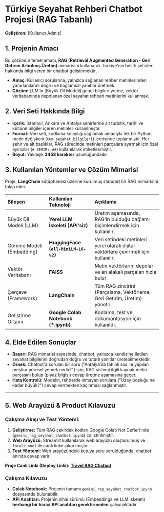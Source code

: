 # Türkiye Seyahat Rehberi Chatbot Projesi (RAG Tabanlı)

**Geliştiren:** [Kullanıcı Adınız]

## 1. Projenin Amacı

Bu çözümün temel amacı, **RAG (Retrieval Augmented Generation - Geri Getirim Artırılmış Üretim)** mimarisini kullanarak Türkiye'nin belirli şehirleri hakkında bilgi veren bir chatbot geliştirmektir.

* **Amaç:** Kullanıcı sorularına, yalnızca sağlanan rehber metinlerinden yararlanılarak doğru ve bağlamsal yanıtlar üretmek.
* **Çözüm:** LLM'in (Büyük Dil Modeli) genel bilgileri yerine, vektör veritabanında depolanan özel seyahat rehberi metinlerini kullanmak.

## 2. Veri Seti Hakkında Bilgi

* **İçerik:** İstanbul, Ankara ve Antalya şehirlerine ait turistik, tarihi ve kültürel bilgiler içeren metinler kullanılmıştır.
* **Format:** Veri seti, kodlama kolaylığı sağlamak amacıyla tek bir Python metin değişkeni (`tum_seyahat_bilgileri`) içerisinde toplanmıştır. Her şehir ve alt başlıklar, RAG sürecinde metinleri parçalara ayırmak için özel ayırıcılar (`# SEHIR:`, `##`) kullanılarak etiketlenmiştir.
* **Boyut:** Yaklaşık **3458 karakter** uzunluğundadır.

## 3. Kullanılan Yöntemler ve Çözüm Mimarisi

Proje, **LangChain** kütüphanesi üzerine kurulmuş standart bir RAG mimarisini takip eder.

| Bileşen | Kullanılan Teknoloji | Açıklama |
| :--- | :--- | :--- |
| Büyük Dil Modeli (LLM) | **Yerel LLM İskeleti (API'siz)** | Üretim aşamasında, RAG'in bulduğu bağlamı biçimlendirmek için kullanılır. |
| Gömme Modeli (Embedding) | **HuggingFace (`all-MiniLM-L6-v2`)** | Veri setindeki metinleri yerel olarak dijital vektörlere çevirmek için kullanılır. |
| Vektör Veritabanı | **FAISS** | Metin vektörlerini depolar ve en alakalı parçaları hızla bulur. |
| Çerçeve (Framework) | **LangChain** | Tüm RAG zincirini (Parçalama, Vektörleme, Geri Getirim, Üretim) yönetir. |
| Geliştirme Ortamı | **Google Colab Notebook (\*.ipynb)** | Kodlama, test ve dokümantasyon için kullanıldı. |

## 4. Elde Edilen Sonuçlar

* **Başarı:** RAG mimarisi sayesinde, chatbot, yalnızca kendisine iletilen seyahat bilgilerini doğrudan doğru ve tutarlı yanıtlar üretebilmektedir.
* **Örnek:** Chatbot'a sorulan bir soru ("Antalya'da tahinli sos ile yapılan meşhur yöresel yemek nedir?") için, RAG sistemi ilgili kaynak metin parçasını bulup (piyaz bilgisi) cevap üretme aşamasına geçer.
* **Hata Kontrolü:** Modelin, rehberde olmayan sorulara ("Uzay boşluğu ne kadar büyük?") cevap vermekten kaçınması sağlanmıştır.

---

## 5. Web Arayüzü & Product Kılavuzu

### Çalışma Akışı ve Test Yöntemi:
1. **Geliştirme:** Tüm RAG çekirdek kodları Google Colab Not Defteri'nde (`gemini_rag_seyahat_chatbot.ipynb`) çalıştırılmıştır.
2. **Web Arayüzü:** Streamlit kullanılarak web arayüzü oluşturulmuş ve `localtunnel` ile canlı linke çıkarılmıştır.
3. **Test Yöntemi:** Web arayüzündeki kutuya soru sorulduğunda, chatbot anında cevap verir.

**Proje Canlı Linki (Deploy Linki):**
**[Travel RAG Chatbot](https://travelragchatbot.loca.lt)**

### Çalışma Kılavuzu

* **Colab Notebook:** Projenin tamamı `gemini_rag_seyahat_chatbot.ipynb` dosyasında bulunabilir.
* **API Anahtarı:** Projenin nihai sürümü (Embeddings ve LLM iskeleti) **herhangi bir harici API anahtarı gerektirmeden** çalışmaktadır.
